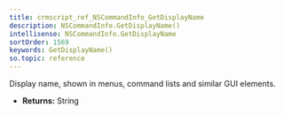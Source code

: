 ```yaml
---
title: crmscript_ref_NSCommandInfo_GetDisplayName
description: NSCommandInfo.GetDisplayName()
intellisense: NSCommandInfo.GetDisplayName
sortOrder: 1569
keywords: GetDisplayName()
so.topic: reference
---
```



Display name, shown in menus, command lists and similar GUI elements.



* **Returns:** String


